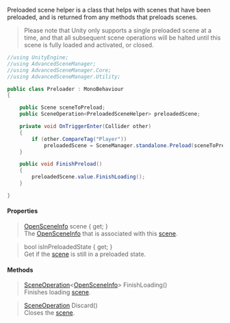 Preloaded scene helper is a class that helps with scenes that have been preloaded, and is returned from any methods that preloads scenes.

> Please note that Unity only supports a single preloaded scene at a time, and that all subsequent scene operations will be halted until this scene is fully loaded and activated, or closed.

```csharp
//using UnityEngine;
//using AdvancedSceneManager;
//using AdvancedSceneManager.Core;
//using AdvancedSceneManager.Utility;

public class Preloader : MonoBehaviour
{

    public Scene sceneToPreload;
    public SceneOperation<PreloadedSceneHelper> preloadedScene;

    private void OnTriggerEnter(Collider other)
    {
        if (other.CompareTag("Player"))
            preloadedScene = SceneManager.standalone.Preload(sceneToPreload);
    }

    public void FinishPreload()
    {
        preloadedScene.value.FinishLoading();
    }

}

```

#### Properties

> [OpenSceneInfo](OpenSceneInfo) scene { get; }\
The [OpenSceneInfo](OpenSceneInfo) that is associated with this [scene](Scene).

> bool isInPreloadedState { get; }\
Get if the [scene](Scene) is still in a preloaded state.

#### Methods

> [SceneOperation](SceneOperation)<[OpenSceneInfo](OpenSceneInfo)> FinishLoading()\
Finishes loading [scene](Scene).

> [SceneOperation](SceneOperation) Discard()\
Closes the [scene](Scene).
